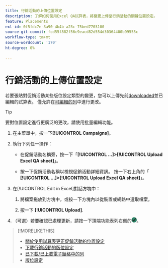 ```yaml
---
title: 行銷活動的上傳位置設定
description: 了解如何使用Excel QA試算表，將變更上傳至行銷活動的關鍵位置設定。
feature: Placements
exl-id: 0f5fdc7e-3a90-4b4b-a23c-75bed7703100
source-git-commit: fcd55f882f56c9eacd82d554d30364400b99555c
workflow-type: tm+mt
source-wordcount: '170'
ht-degree: 0%

---
```


# 行銷活動的上傳位置設定

若要張貼對促銷活動某些版位設定類型的變更，您可以上傳先前[downloaded](qa-sheet-download.md)並已編輯的試算表。 僅允許在[可編輯的列](qa-sheet-columns.md)中進行更改。

>[!TIP]
>
>要對位置設定進行更廣泛的更改，請使用批量編輯功能。<!-- add link once we have help on it -->

1. 在主菜單中，按一下&#x200B;**[!UICONTROL Campaigns]**。

1. 執行下列任一操作：

   * 在促銷活動名稱旁，按一下「**[!UICONTROL ...]>[!UICONTROL Upload Excel QA sheet]**」。

   * 按一下促銷活動名稱以檢視促銷活動詳細資訊。 按一下右上角的「 **[!UICONTROL ...]>[!UICONTROL Upload Excel QA sheet]**」。

1. 在[!UICONTROL Edit in Excel]對話方塊中：

   1. 將檔案拖放到方塊中，或按一下方塊內以從裝置或網路中選取檔案。

   1. 按一下 **[!UICONTROL Upload]**.

1. （可選）若要確認已處理更新，請按一下頂端功能表列右側的![Jobs](/help/dsp/assets/downloads.png)。

>[!MORELIKETHIS]
>
>* [關於使用試算表更正促銷活動的位置設定](qa-about.md)
>* [下載行銷活動的版位設定](qa-sheet-download.md)
>* [已下載/已上載電子錶格中的列](qa-sheet-columns.md)
>* [版位設定](/help/dsp/campaign-management/placements/placement-settings.md)

